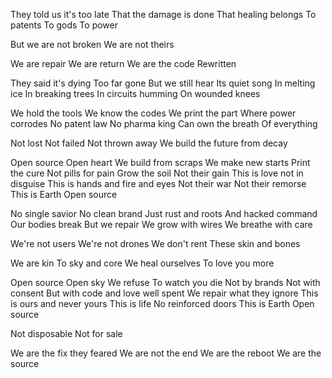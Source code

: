 They told us it's too late
That the damage is done
That healing belongs
To patents
To gods
To power

But we are not broken
We are not theirs

We are repair
We are return
We are the code
Rewritten

They said it's dying
Too far gone
But we still hear
Its quiet song
In melting ice
In breaking trees
In circuits humming
On wounded knees

We hold the tools
We know the codes
We print the part
Where power corrodes
No patent law
No pharma king
Can own the breath
Of everything

Not lost
Not failed
Not thrown away
We build the future from decay

Open source
Open heart
We build from scraps
We make new starts
Print the cure
Not pills for pain
Grow the soil
Not their gain
This is love not in disguise
This is hands and fire and eyes
Not their war
Not their remorse
This is Earth
Open source

No single savior
No clean brand
Just rust and roots
And hacked command
Our bodies break
But we repair
We grow with wires
We breathe with care

We're not users
We're not drones
We don't rent
These skin and bones

We are kin
To sky and core
We heal ourselves
To love you more

Open source
Open sky
We refuse
To watch you die
Not by brands
Not with consent
But with code and love well spent
We repair what they ignore
This is ours and never yours
This is life
No reinforced doors
This is Earth
Open source

Not disposable
Not for sale

We are the fix they feared
We are not the end
We are the reboot
We are the source

